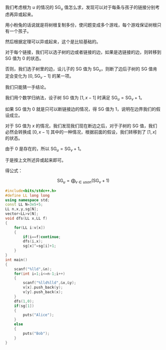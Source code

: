 我们考虑根为 $u$ 的情况的 $\text {SG}_u$ 值怎么求，发现可以对于每条与孩子的链接分别考虑再异或起来。

用小粉兔的话说就是将树根复制多份，使问题变成多个游戏，每个游戏保证树根只有一个孩子。

然后根据定理可以异或起来，这个是比较基础的。

对于每个链接，我们可以选子树的边或者链接的边，如果是选链接的边，则转移到 $\text {SG}$ 值为 $0$ 的状态。

否则，我们选子树里的边，设儿子的 $\text {SG}$ 值为 $\text{SG}_v$，则断了边后子树的 $\text {SG}$ 值肯定会变化为 $[0,\text {SG}_v-1]$ 的某一项。

我们只能猜一手结论。

我们用个数学归纳法，设子树 $\text {SG}$ 值为 $[1,x-1]$ 时满足 $\text {SG}_u=\text {SG}_v+1$。

如果 $\text{SG}$ 值为 $0$ 就是只可以断链接边的情况，得 $\text{SG}$ 值为 $1$，说明在边界我们的假设成立。 

对于 $\text{SG}$ 值为 $x$ 的情况，我们发现我们现在断边之后，对于子树的 $\text{SG}$ 值，我们必然会转换成 $[0,x-1]$ 其中的一种情况，根据前面的假设，我们转移到了 $[1,x]$ 的状态。

由于 $0$ 是存在的，所以 $\text {SG}_u=\text {SG}_v+1$。

于是按上文所述异或起来即可。

得公式：

$$
\text {SG}_u=\bigoplus_{v\in uson}(\text {SG}_v+1)
$$

```cpp
#include<bits/stdc++.h>
#define LL long long
using namespace std;
const LL N=3e5+5;
LL n,x,y,sg[N];
vector<LL>v[N];
void dfs(LL x,LL f)
{
	for(LL i:v[x])
	{
		if(i==f)continue;
		dfs(i,x);
		sg[x]^=sg[i]+1;
	}
}
int main()
{
	scanf("%lld",&n);
	for(int i=1;i<=n-1;i++)
	{
		scanf("%lld%lld",&x,&y);
		v[x].push_back(y);
		v[y].push_back(x);
	}
	dfs(1,0);
	if(sg[1])
	{
		puts("Alice");
	}
	else
	{
		puts("Bob");
	}
}
```